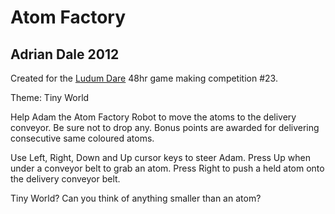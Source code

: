 Atom Factory
============

Adrian Dale 2012
----------------

Created for the [Ludum Dare](http://www.ludumdare.com) 48hr
game making competition #23.

Theme: Tiny World

Help Adam the Atom Factory Robot to move the atoms to the delivery conveyor. Be sure not to drop any. Bonus points are awarded for delivering consecutive same coloured atoms.

Use Left, Right, Down and Up cursor keys to steer Adam.
Press Up when under a conveyor belt to grab an atom.
Press Right to push a held atom onto the delivery conveyor belt.

Tiny World? Can you think of anything smaller than an atom?

